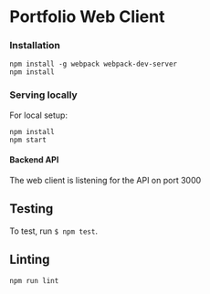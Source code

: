 # Portfolio Web Client

### Installation

```
npm install -g webpack webpack-dev-server
npm install
```

### Serving locally

For local setup:

```
npm install
npm start
```

#### Backend API

The web client is listening for the API on port 3000

## Testing

To test, run `$ npm test`.

## Linting

`npm run lint`
